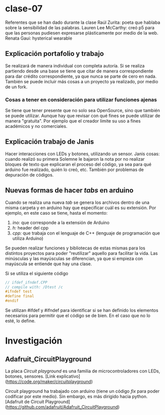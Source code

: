 # clase-07

Referentes que se han dado durante la clase
Raúl Zurita: poeta que hablaba sobre la sensibilidad de las palabras.
Lauren Lee McCarthy: creó p5 para que las personas pudiesen expresarse plásticamente por medio de la web.
Renata Gaui: hysterical wearable

## Explicación portafolio y trabajo
Se realizará de manera individual con completa autoría. Si se realiza partiendo desde una base se tiene que citar de manera correspondiente para dar crédito correspondiente, ya que nunca se parte de cero en nada.
También se puede incluir más cosas a un proyecto ya realizado, por medio de un fork.

### Cosas a tener en consideración para utilizar funciones ajenas
Se tiene que tener presente que no solo sea OpenSource, sino que también se puede utilizar. Aunque hay que revisar con qué fines se puede utilizar de manera "gratuita". Por ejemplo que el creador limite su uso a fines académicos y no comerciales.

## Explicación trabajo de Janis
Hacer interacciones con LEDs y botones, utilizando un sensor.
Janis cosas: cuando realizó su primera Solemne le bajaron la nota por no realizar bloques de texto que explicaran el proceso del código, ya sea para qué arduino fue realizado, quién lo creó, etc. También por problemas de depuración de códigos.

## Nuevas formas de hacer *tabs* en arduino
Cuando se realiza una nueva _tab_ se genera los archivos dentro de una misma carpeta y en arduino hay que especificar cuál es su extensión. Por ejemplo, en este caso se tiene, hasta el momento:
1. _ino:_ que corresponde a la extensión de Arduino
2. _h:_ header del cpp
3. _cpp:_ que trabaja con el lenguaje de C++ (lenguaje de programación que utiliza Arduino)

Se pueden realizar funciones y bibliotecas de estas mismas para los distintos proyectos para poder "reutilizar" aquello para facilitar la vida.
Las minúsculas y las mayúsculas se diferencian, ya que si empieza con mayúscula se entiende que hay una clase.

Si se utiliza el siguiente código
```cpp
// ifdef_ifndef.CPP
// compile with: /Dtest /c
#ifndef test
#define final
#endif
```
Se utilizan #ifdef y #ifndef para identificar si se han definido los elementos necesarios para permitir que el código se de bien.
En el caso que no lo esté, lo define.

# Investigación
## Adafruit_CircuitPlayground
La placa _Circuit playground_ es una familia de microcontroladores con LEDs, botones, sensores. 
[Link explicativo] (https://code.org/maker/circuitplayground)

Circuit playground ha trabajado con arduino (tiene un código _fix_ para poder codificar por este medio). Sin embargo, es más dirigido hacia python.
[Adafruit de Circuit Playground] (https://github.com/adafruit/Adafruit_CircuitPlayground)



